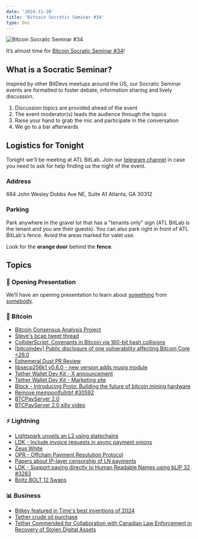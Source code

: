 ```yaml
---
date: '2024-11-20'
title: 'Bitcoin Socratic Seminar #34'
type: Doc
---
```


![Bitcoin Socratic Seminar #34](/bitcoin-socratic-seminar-34.jpg)

It’s almost time for <a href="https://www.meetup.com/atlantabitdevs/events/302065938/">Bitcoin Socratic Seminar #34</a>!

## What is a Socratic Seminar?

Inspired by other BitDevs meetups around the US, our Socratic Seminar events are formatted to foster debate, information sharing and lively discussion.

1. Discussion topics are provided ahead of the event
2. The event moderator(s) leads the audience through the topics
3. Raise your hand to grab the mic and participate in the conversation
4. We go to a bar afterwards

## Logistics for Tonight

Tonight we'll be meeting at ATL BitLab. Join our <a href="https://atlantabitdevs.org/telegram/" target="_blank">telegram channel</a> in case you need to ask for help finding us the night of the event.

### Address

684 John Wesley Dobbs Ave NE,
Suite A1
Atlanta, GA 30312

### Parking

Park anywhere in the gravel lot that has a "tenants only" sign (ATL BitLab is the tenant and you are their guests). You can also park right in front of ATL BitLab's fence. Avoid the areas marked for valet use.

Look for the **orange door** behind the **fence**.

## Topics

### 🤙 Opening Presentation

We’ll have an opening presentation to learn about [something](/#) from [somebody](/#).

### 🧡 Bitcoin

- [Bitcoin Consensus Analysis Project](https://github.com/bitcoin-cap/bcap)
- [Steve's bcap tweet thread](https://x.com/moneyball/status/1854585339119341796)
- [ColliderScript: Covenants in Bitcoin via 160-bit hash collisions](https://x.com/avihu28/status/1854570598439014807)
- [[bitcoindev] Public disclosure of one vulnerability affecting Bitcoin Core <26.0](https://mailing-list.bitcoindevs.xyz/bitcoindev/uJpfg8UeMOfVUATG4YRiGmyz5MALtZq68FCBXA6PT-BNstodivpqQfDxD1JAv5Qny_vuNr-A1m8jIDNHQLhAQt8hj8Ee9OT6ZFE5Z16O97A=@protonmail.com/#r)
- [Ephemeral Dust PR Review](https://bitcoincore.reviews/30239)
- [libsecp256k1 v0.6.0 - new version adds musig module](https://github.com/bitcoin-core/secp256k1/releases/tag/v0.6.0)
- [Tether Wallet Dev Kit - X announcement](https://x.com/Tether_to/status/1856019304031846811)
- [Tether Wallet Dev Kit - Marketing site](https://wallet.tether.io/)
- [Block -  Introducing Proto: Building the future of bitcoin mining hardware](https://www.mining.build/blog/introducing-proto-building-the-future-of-bitcoin-mining-hardware-2/)
- [Remove mempoolfullrbf #30592](https://github.com/bitcoin/bitcoin/pull/30592)
- [BTCPayServer 2.0](https://blog.btcpayserver.org/btcpay-server-2-0/)
- [BTCPayServer 2.0 silly video](https://x.com/BtcpayServer/status/1851636343664791745)

### ⚡️ Lightning

- [Lightspark unveils an L2 using statechains](https://bitcoinmagazine.com/business/lightspark-announces-new-bitcoin-l2-and-upgraded-uma-capabilities)
- [LDK - Include invoice requests in async payment onions](https://github.com/lightningdevkit/rust-lightning/pull/3207)
- [Zeus White](https://blog.zeusln.com/introducing-zeus-white/)
- [OPR - Offchain Payment Resolution Protocol](https://delvingbitcoin.org/t/a-fast-scalable-protocol-for-resolving-lightning-payments/1233)
- [Papers about IP-layer censorship of LN payments](https://delvingbitcoin.org/t/research-paper-on-ln-payment-censorship/1248)
- [LDK - Support paying directly to Human Readable Names using bLIP 32 #3283](https://github.com/lightningdevkit/rust-lightning/pull/3283)
- [Boltz BOLT 12 Swaps](https://xcancel.com/boltzhq/status/1853834574914113720)

### 📊 Business

- [Bitkey featured in Time's best inventions of 2024](https://time.com/7094838/block-bitkey/)
- [Tether crude oil purchase](https://x.com/paoloardoino/status/1854897147499397437)
- [Tether Commended for Collaboration with Canadian Law Enforcement in Recovery of Stolen Digital Assets](https://tether.io/news/tether-commended-for-collaboration-with-canadian-law-enforcement-in-recovery-of-stolen-digital-assets/)
